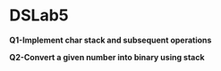 # DSLab5

**Q1-Implement char stack and subsequent operations**

**Q2-Convert a given number into binary using stack**
